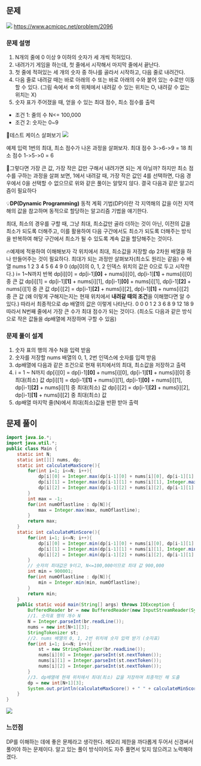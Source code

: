 ## 문제
![](https://velog.velcdn.com/images/keumsiun0503/post/fc9aa449-a313-43c8-bab3-b2def60227bf/image.png)
https://www.acmicpc.net/problem/2096

### 문제 설명
>
1. N개의 줄에 0 이상 9 이하의 숫자가 세 개씩 적혀있다.
2. 내려가기 게임을 하는데, 첫 줄에서 시작해서 마지막 줄에서 끝난다.
3. 첫 줄에 적혀있는 세 개의 숫자 중 하나를 골라서 시작하고, 다음 줄로 내려간다.
4. 다음 줄로 내려갈 때는 바로 아래의 수 또는 바로 아래의 수와 붙어 있는 수로만 이동할 수 있다. (그림 속에서 ☆의 위체에서 내려갈 수 있는 위치는 O, 내려갈 수 없는 위치는 X)
5. 숫자 표가 주어졌을 때, 얻을 수 있는 최대 점수, 최소 점수를 출력
- 조건 1: 줄의 수 N<= 100,000
- 조건 2: 숫자는 0~9

📖테스트 케이스 살펴보기
![](https://velog.velcdn.com/images/keumsiun0503/post/03e7c527-a4a0-4b07-9f64-26c38c8c3d6a/image.png)

예제 입력 1번의 최대, 최소 점수가 나온 과정을 살펴보자.
최대 점수 3->6->9 = 18
최소 점수 1->5->0 = 6

🤔그렇다면 가장 큰 값, 가장 작은 값만 구해서 내려가면 되는 게 아닐까?
하지만 최소 점수를 구하는 과정을 살펴 보면, 
1에서 내려갈 때, 가장 작은 값인 4를 선택하면, 다음 경우에서 0을 선택할 수 없으므로 위와 같은 풀이는 알맞지 않다.
결국 다음과 같은 알고리즘이 필요하다

💡**DP(Dynamic Programming)**
동적 계획 기법(DP)이란 각 지역해의 값을 이전 지역해의 값을 참고하며
동적으로 할당하는 알고리즘 기법을 얘기한다.

최대, 최소의 경우를 구할 때, 그냥 최대, 최소값만 골라 더하는 것이 아닌, 
이전의 값을 최소가 되도록 더해주고, 이를 활용하여 다음 구간에서도 최소가 되도록 더해주는 방식을 반복하여 해당 구간에서 최소가 될 수 있도록 계속 값을 할당해주는 것이다.

🔥예제에 적용하여 이해해보자
각 위치에서 최대, 최소값을 저장할 dp 2차원 배열을 하나 만들어주는 것이 필요하다.
최대가 되는 과정만 살펴보자(최소도 원리는 같음)
수 배열 nums
1 2 3
4 5 6
4 9 0
(dp[0]의 0, 1, 2 인덱스 위치의 값은 0으로 두고 시작한다.)
i= 1~N까지 반복
dp[i][0] = dp[i-1]**[0]** + nums[i][0], dp[i-1]**[1]** + nums[i][0] 중 큰 값
dp[i][1] = dp[i-1]**[1]** + nums[i][1], dp[i-1]**[0]** + nums[i][1], dp[i-1]**[2]** + nums[i][1] 중 큰 값
dp[i][2] = dp[i-1]**[2]** + nums[i][2], dp[i-1]**[1]** + nums[i][2] 중 큰 값
(왜 이렇게 구해지는지는 현재 위치에서 **내려갈 때의 조건**을 이해했다면 알 수 있다.)
따라서 최종적으로 dp 배열의 값은 이렇게 나타난다.
0 0 0
1 2 3
6 8 9
12 18 9
따라서 N번째 줄에서 가장 큰 수가 최대 점수가 되는 것이다. (최소도 다음과 같은 방식으로 작은 값들을 dp배열에 저장하며 구할 수 있음)

### 문제 풀이 설계
>
1. 숫자 표의 행의 개수 N을 입력 받음
2. 숫자를 저장할 nums 배열의 0, 1, 2번 인덱스에 숫자를 입력 받음
3. dp배열에 다음과 같은 조건으로 현재 위치에서의 최대, 최소값을 저장하고 출력
4. i = 1 ~ N까지
dp[i][0] = dp[i-1]**[0]** + nums[i][0], dp[i-1]**[1]** + nums[i][0] 중 최대(최소) 값
dp[i][1] = dp[i-1]**[1]** + nums[i][1], dp[i-1]**[0]** + nums[i][1], dp[i-1]**[2]** + nums[i][1] 중 최대(최소) 값
dp[i][2] = dp[i-1]**[2]** + nums[i][2], dp[i-1]**[1]** + nums[i][2] 중 최대(최소) 값
5. dp배열 마지막 줄(N)에서 최대(최소)값을 반환 받아 출력

## 문제 풀이
```java
import java.io.*;
import java.util.*;
public class Main {
    static int N;
    static int[][] nums, dp;
    static int calculateMaxScore(){
        for(int i=1; i<=N; i++){
            dp[i][0] = Integer.max(dp[i-1][0] + nums[i][0], dp[i-1][1] + nums[i][0]);
            dp[i][1] = Integer.max(dp[i-1][1] + nums[i][1], Integer.max(dp[i-1][0] + nums[i][1], dp[i-1][2] + nums[i][1]));
            dp[i][2] = Integer.max(dp[i-1][2] + nums[i][2], dp[i-1][1] + nums[i][2]);
        }
        int max = -1;
        for(int numOflastline : dp[N]){
            max = Integer.max(max, numOflastline);
        }
        return max;
    }
    static int calculateMinScore(){
        for(int i=1; i<=N; i++){
            dp[i][0] = Integer.min(dp[i-1][0] + nums[i][0], dp[i-1][1] + nums[i][0]);
            dp[i][1] = Integer.min(dp[i-1][1] + nums[i][1], Integer.min(dp[i-1][0] + nums[i][1], dp[i-1][2] + nums[i][1]));
            dp[i][2] = Integer.min(dp[i-1][2] + nums[i][2], dp[i-1][1] + nums[i][2]);
        }
        // 숫자의 최대값은 9이고, N<=100,000이므로 최대 값 900,000
        int min = 900001;
        for(int numOflastline : dp[N]){
            min = Integer.min(min, numOflastline);
        }
        return min;
    }
    public static void main(String[] args) throws IOException {
        BufferedReader br = new BufferedReader(new InputStreamReader(System.in));
        //1. 숫자표 행의 개수 N
        N = Integer.parseInt(br.readLine());
        nums = new int[N+1][3];
        StringTokenizer st;
        //2. nums 배열의 0, 1, 2번 위치에 숫자 입력 받기 (숫자표)
        for(int i=1; i<=N; i++){
            st = new StringTokenizer(br.readLine());
            nums[i][0] = Integer.parseInt(st.nextToken());
            nums[i][1] = Integer.parseInt(st.nextToken());
            nums[i][2] = Integer.parseInt(st.nextToken());
        }
        //3. dp배열에 현재 위치에서 최대(최소) 값을 저장하며 최종적인 해 도출
        dp = new int[N+1][3];
        System.out.println(calculateMaxScore() + " " + calculateMinScore());
    }
}
```
![](https://velog.velcdn.com/images/keumsiun0503/post/9228d7fc-c47b-426a-9f2f-febe94fde64a/image.png)
### 느낀점
>
DP를 이해하는 데에 좋은 문제라고 생각한다. 메모리 제한을 까다롭게 두어서 신경써서 풀어야 하는 문제이다. 알고 있는 풀이 방식이어도 자주 풀면서 잊지 않으려고 노력해야겠다.